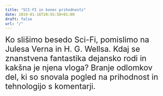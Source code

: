 ```yaml
---
title: "SCI-FI in konec prihodnosti"
date: 2019-01-16T20:55:58+01:00
draft: false
url: "/"
---
```


<span style="font-size:25px;">Ko slišimo besedo Sci-Fi, pomislimo na Julesa Verna in H. G. Wellsa. Kdaj se znanstvena fantastika dejansko rodi in kakšna je njena vloga? Branje odlomkov del, ki so snovala pogled na prihodnost in tehnologijo s komentarji.</span> 